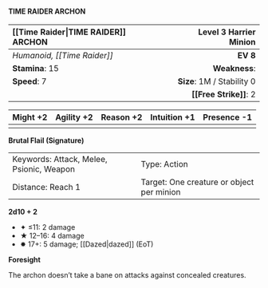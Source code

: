 #### TIME RAIDER ARCHON

| [[Time Raider\|TIME RAIDER]] ARCHON | **Level 3 Harrier Minion** |
| :---------------------------------- | -------------------------: |
| *Humanoid, [[Time Raider]]*         |                   **EV 8** |
| **Stamina**: 15                     |              **Weakness**: |
| **Speed**: 7                        | **Size**: 1M / Stability 0 |
|                                     |     **[[Free Strike]]**: 2 |

| **Might** +2 | **Agility** +2 | **Reason** +2 | **Intuition** +1 | **Presence** -1 |
| ------------ | -------------- | ------------- | ---------------- | --------------- |
|              |                |               |                  |                 |

**Brutal Flail (Signature)**

|                                          |                                           |
| :--------------------------------------- | :---------------------------------------- |
| Keywords: Attack, Melee, Psionic, Weapon | Type: Action                              |
| Distance: Reach 1                        | Target: One creature or object per minion |

**2d10 + 2**

- ✦ ≤11: 2 damage
- ★ 12–16: 4 damage
- ✸ 17+: 5 damage; [[Dazed|dazed]] (EoT)

**Foresight**

The archon doesn’t take a bane on attacks against concealed creatures.

